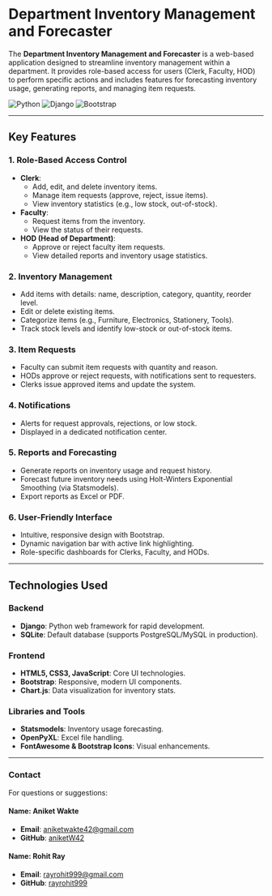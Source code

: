 # Department Inventory Management and Forecaster

The **Department Inventory Management and Forecaster** is a web-based application designed to streamline inventory management within a department. It provides role-based access for users (Clerk, Faculty, HOD) to perform specific actions and includes features for forecasting inventory usage, generating reports, and managing item requests.

![Python](https://img.shields.io/badge/Python-3.8+-blue) ![Django](https://img.shields.io/badge/Django-4.x-green) ![Bootstrap](https://img.shields.io/badge/Bootstrap-5-blueviolet)

---

## Key Features

### 1. Role-Based Access Control
- **Clerk**:
  - Add, edit, and delete inventory items.
  - Manage item requests (approve, reject, issue items).
  - View inventory statistics (e.g., low stock, out-of-stock).
- **Faculty**:
  - Request items from the inventory.
  - View the status of their requests.
- **HOD (Head of Department)**:
  - Approve or reject faculty item requests.
  - View detailed reports and inventory usage statistics.

### 2. Inventory Management
- Add items with details: name, description, category, quantity, reorder level.
- Edit or delete existing items.
- Categorize items (e.g., Furniture, Electronics, Stationery, Tools).
- Track stock levels and identify low-stock or out-of-stock items.

### 3. Item Requests
- Faculty can submit item requests with quantity and reason.
- HODs approve or reject requests, with notifications sent to requesters.
- Clerks issue approved items and update the system.

### 4. Notifications
- Alerts for request approvals, rejections, or low stock.
- Displayed in a dedicated notification center.

### 5. Reports and Forecasting
- Generate reports on inventory usage and request history.
- Forecast future inventory needs using Holt-Winters Exponential Smoothing (via Statsmodels).
- Export reports as Excel or PDF.

### 6. User-Friendly Interface
- Intuitive, responsive design with Bootstrap.
- Dynamic navigation bar with active link highlighting.
- Role-specific dashboards for Clerks, Faculty, and HODs.

---

## Technologies Used

### Backend
- **Django**: Python web framework for rapid development.
- **SQLite**: Default database (supports PostgreSQL/MySQL in production).

### Frontend
- **HTML5, CSS3, JavaScript**: Core UI technologies.
- **Bootstrap**: Responsive, modern UI components.
- **Chart.js**: Data visualization for inventory stats.

### Libraries and Tools
- **Statsmodels**: Inventory usage forecasting.
- **OpenPyXL**: Excel file handling.
- **FontAwesome & Bootstrap Icons**: Visual enhancements.

---
### Contact
For questions or suggestions:

#### **Name**: Aniket Wakte
- **Email**: [aniketwakte42@gmail.com](aniketwakte42@gmail.com)
- **GitHub**: [aniketW42](https://github.com/aniketW42/)

#### **Name**: Rohit Ray
- **Email**: [rayrohit999@gmail.com](rayrohit999@gmail.com)
- **GitHub**: [rayrohit999](https://github.com/rayrohit999)
